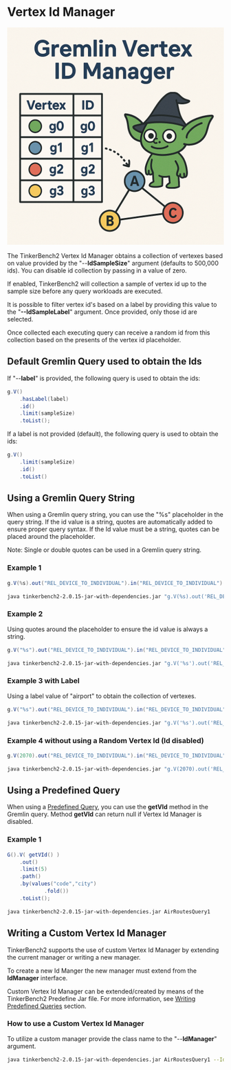 # Vertex Id Manager

![Vertex Id Manager](./media/Gremlin%20Vertex%20ID%20Manager%20Overview.png)

The TinkerBench2 Vertex Id Manager obtains a collection of vertexes based on value provided by the "--**IdSampleSize**" argument (defaults to 500,000 ids). You can disable id collection by passing in a value of zero.

If enabled, TinkerBench2 will collection a sample of vertex id up to the sample size before any query workloads are executed.

It is possible to filter vertex id's based on a label by providing this value to the "**--IdSampleLabel**" argument. Once provided, only those id are selected.

Once collected each executing query can receive a random id from this collection based on the presents of the vertex id placeholder.

## Default Gremlin Query used to obtain the Ids

If "--**label**" is provided, the following query is used to obtain the ids:

```groovy
g.V()
    .hasLabel(label)
    .id()
    .limit(sampleSize)
    .toList();
```

If a label is not provided (default), the following query is used to obtain the ids:

```groovy
g.V()
    .limit(sampleSize)
    .id()
    .toList()
```

## Using a Gremlin Query String

When using a Gremlin query string, you can use the "%s" placeholder in the query string. If the id value is a string, quotes are automatically added to ensure proper query syntax. If the Id value must be a string, quotes can be placed around the placeholder.

Note: Single or double quotes can be used in a Gremlin query string.

### Example 1

```groovy
g.V(%s).out("REL_DEVICE_TO_INDIVIDUAL").in("REL_DEVICE_TO_INDIVIDUAL")
```

```bash
java tinkerbench2-2.0.15-jar-with-dependencies.jar "g.V(%s).out('REL_DEVICE_TO_INDIVIDUAL').in('REL_DEVICE_TO_INDIVIDUAL')"
```

### Example 2

Using quotes around the placeholder to ensure the id value is always a string.

```groovy
g.V("%s").out("REL_DEVICE_TO_INDIVIDUAL").in("REL_DEVICE_TO_INDIVIDUAL")
```

```bash
java tinkerbench2-2.0.15-jar-with-dependencies.jar "g.V('%s').out('REL_DEVICE_TO_INDIVIDUAL').in('REL_DEVICE_TO_INDIVIDUAL')"
```

### Example 3 with Label

Using a label value of "airport" to obtain the collection of vertexes.

```groovy
g.V("%s").out("REL_DEVICE_TO_INDIVIDUAL").in("REL_DEVICE_TO_INDIVIDUAL")
```

```bash
java tinkerbench2-2.0.15-jar-with-dependencies.jar "g.V('%s').out('REL_DEVICE_TO_INDIVIDUAL').in('REL_DEVICE_TO_INDIVIDUAL')" -label airport
```

### Example 4 without using a Random Vertex Id (Id disabled)

```groovy
g.V(2070).out("REL_DEVICE_TO_INDIVIDUAL").in("REL_DEVICE_TO_INDIVIDUAL")
```

```bash
java tinkerbench2-2.0.15-jar-with-dependencies.jar "g.V(2070).out('REL_DEVICE_TO_INDIVIDUAL').in('REL_DEVICE_TO_INDIVIDUAL')" --IdSampleSize 0
```

## Using a Predefined Query

When using a [Predefined Query](./writing_predefined_queries.md), you can use the **getVId** method in the Gremlin query. Method **getVId** can return null if Vertex Id Manager is disabled.

### Example 1

```groovy
G().V( getVId() )
    .out()
    .limit(5)
    .path()
    .by(values("code","city")
            .fold())
    .toList();
```

```bash
java tinkerbench2-2.0.15-jar-with-dependencies.jar AirRoutesQuery1
```

## Writing a Custom Vertex Id Manager

TinkerBench2 supports the use of custom Vertex Id Manager by extending the current manager or writing a new manager.

To create a new Id Manger the new manager must extend from the **IdManager** interface.

Custom Vertex Id Manager can be extended/created by means of the TinkerBench2 Predefine Jar file. For more information, see [Writing Predefined Queries](./writing_predefined_queries.md) section.

### How to use a Custom Vertex Id Manager

To utilize a custom manager provide the class name to the "--**IdManager**" argument.

```bash
java tinkerbench2-2.0.15-jar-with-dependencies.jar AirRoutesQuery1 --IdManager myIdManager
```
